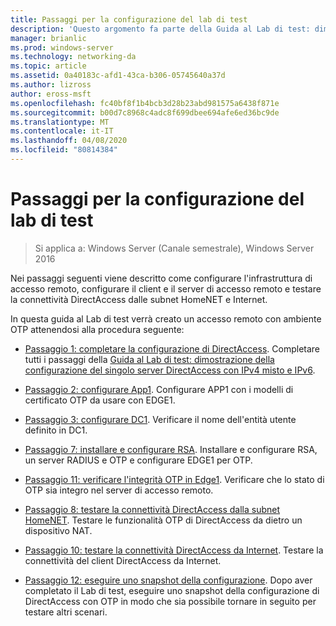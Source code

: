 ```yaml
---
title: Passaggi per la configurazione del lab di test
description: 'Questo argomento fa parte della Guida al Lab di test: dimostrazione di DirectAccess con autenticazione OTP e RSA SecurID per Windows Server 2016'
manager: brianlic
ms.prod: windows-server
ms.technology: networking-da
ms.topic: article
ms.assetid: 0a40183c-afd1-43ca-b306-05745640a37d
ms.author: lizross
author: eross-msft
ms.openlocfilehash: fc40bf8f1b4bcb3d28b23abd981575a6438f871e
ms.sourcegitcommit: b00d7c8968c4adc8f699dbee694afe6ed36bc9de
ms.translationtype: MT
ms.contentlocale: it-IT
ms.lasthandoff: 04/08/2020
ms.locfileid: "80814384"
---
```

# <a name="steps-for-configuring-the-test-lab"></a>Passaggi per la configurazione del lab di test

>Si applica a: Windows Server (Canale semestrale), Windows Server 2016

Nei passaggi seguenti viene descritto come configurare l'infrastruttura di accesso remoto, configurare il client e il server di accesso remoto e testare la connettività DirectAccess dalle subnet HomeNET e Internet.  
  
In questa guida al Lab di test verrà creato un accesso remoto con ambiente OTP attenendosi alla procedura seguente:  
  
-   [Passaggio 1: completare la configurazione di DirectAccess](assetId:///4dbf877f-02fb-439b-907a-f5b3f1d8afa6). Completare tutti i passaggi della [Guida al Lab di test: dimostrazione della configurazione del singolo server DirectAccess con IPv4 misto e IPv6](https://go.microsoft.com/fwlink/p/?LinkId=237004).  
  
-   [Passaggio 2: configurare App1](assetId:///c1bb590f-91d4-4ed5-bceb-b0e36eabd4ff). Configurare APP1 con i modelli di certificato OTP da usare con EDGE1.  
  
-   [Passaggio 3: configurare DC1](assetId:///904a6edc-a771-45ed-9630-a34a680bb522). Verificare il nome dell'entità utente definito in DC1.  
  
-   [Passaggio 7: installare e configurare RSA](assetId:///baa4c28c-add7-42e2-8afd-ccc7a559406a). Installare e configurare RSA, un server RADIUS e OTP e configurare EDGE1 per OTP.  
  
-   [Passaggio 11: verificare l'integrità OTP in Edge1](assetId:///3b397a4a-8478-47f2-a932-9e8e048c14ba). Verificare che lo stato di OTP sia integro nel server di accesso remoto.  
  
-   [Passaggio 8: testare la connettività DirectAccess dalla subnet HomeNET](assetId:///ba1652a6-0692-4add-91ca-34a84956ba14). Testare le funzionalità OTP di DirectAccess da dietro un dispositivo NAT.  
  
-   [Passaggio 10: testare la connettività DirectAccess da Internet](assetId:///321149eb-5f23-4a0b-b8fb-1244540126e9). Testare la connettività del client DirectAccess da Internet.  
  
-   [Passaggio 12: eseguire uno snapshot della configurazione](assetId:///8a51ed3c-9c32-402f-85d1-617ce46845b4). Dopo aver completato il Lab di test, eseguire uno snapshot della configurazione di DirectAccess con OTP in modo che sia possibile tornare in seguito per testare altri scenari.  
  


